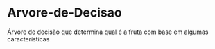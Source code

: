 # Arvore-de-Decisao
Árvore de decisão que determina qual é a fruta com base em algumas características
